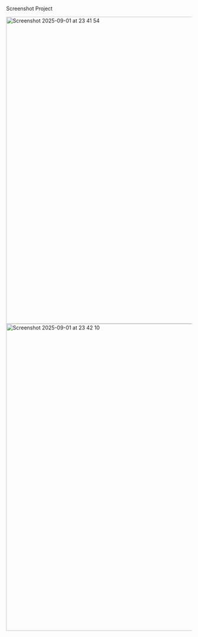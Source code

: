 Screenshot Project

<img width="1280" height="832" alt="Screenshot 2025-09-01 at 23 41 54" src="https://github.com/user-attachments/assets/32ca6dc5-f659-4d94-8463-aba442a57558" />

<img width="1280" height="832" alt="Screenshot 2025-09-01 at 23 42 10" src="https://github.com/user-attachments/assets/33fd5edf-ffd4-431d-b98b-4e0569fb130b" />
